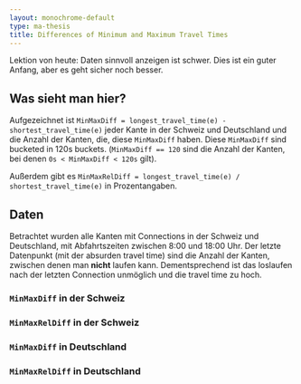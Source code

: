 ```yaml
---
layout: monochrome-default
type: ma-thesis
title: Differences of Minimum and Maximum Travel Times
---
```

Lektion von heute: Daten sinnvoll anzeigen ist schwer. Dies ist ein guter Anfang, aber es geht sicher noch besser.
## Was sieht man hier?

Aufgezeichnet ist `MinMaxDiff = longest_travel_time(e) - shortest_travel_time(e)` jeder Kante in der Schweiz und Deutschland und die Anzahl der Kanten, die, diese `MinMaxDiff` haben. Diese `MinMaxDiff` sind bucketed in 120s buckets. (`MinMaxDiff == 120`  sind die Anzahl der Kanten, bei denen `0s < MinMaxDiff < 120s` gilt).

Außerdem gibt es `MinMaxRelDiff = longest_travel_time(e) / shortest_travel_time(e)` in Prozentangaben.

## Daten
Betrachtet wurden alle Kanten mit Connections in der Schweiz und Deutschland, mit Abfahrtszeiten zwischen 8:00 und 18:00 Uhr.
Der letzte Datenpunkt (mit der absurden travel time) sind die Anzahl der Kanten, zwischen denen man <strong>nicht</strong> laufen kann. Dementsprechend ist das loslaufen nach der letzten Connection unmöglich und die travel time zu hoch.
    
### <code>MinMaxDiff</code> in der Schweiz
<canvas id="canvas_ch" class="chart"></canvas>

### <code>MinMaxRelDiff</code> in der Schweiz
<canvas id="canvas_rel_ch" class="chart"></canvas>

### <code>MinMaxDiff</code> in Deutschland
<canvas id="canvas_ger" class="chart"></canvas>

### <code>MinMaxRelDiff</code> in Deutschland
<canvas id="canvas_rel_ger" class="chart"></canvas>
<script src='/js/ma-thesis-minamaxcount.js'></script>






